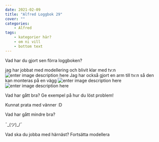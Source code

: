 ```yaml
---
date: 2021-02-09
title: "Alfred Loggbok 29"
cover: ""
categories: 
    - Alfred
tags:
    - kategorier här?
    - om ni vill
    - bottom text
---
```



Vad har du gjort sen förra loggboken?

jag har jobbat med modellering och blivit klar med tv:n
![enter image description here](https://cdn.discordapp.com/attachments/782972703140872192/808682064765255730/unknown.png)
Jag har också gjort en arm till tv:n så den kan monteras på en vägg
![enter image description here](https://cdn.discordapp.com/attachments/782972703140872192/808682111052677131/unknown.png)
![enter image description here](https://cdn.discordapp.com/attachments/782972703140872192/808682157555187712/unknown.png)

Vad har gått bra? Ge exempel på hur du löst problem!

Kunnat prata med vänner :D

Vad har gått mindre bra? 

¯\_(ツ)_/¯

Vad ska du jobba med härnäst?
Fortsätta modellera


